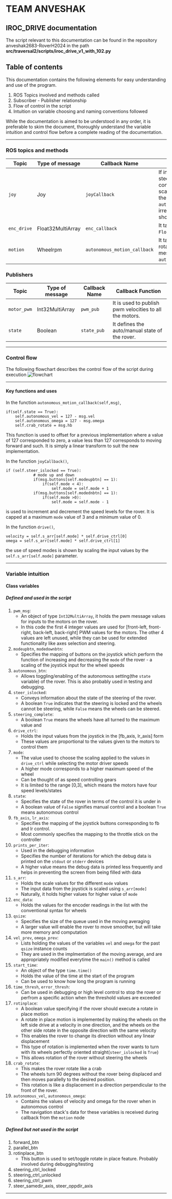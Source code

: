 # TEAM ANVESHAK
## IROC_DRIVE documentation

The script relevant to this documentation can be found in the repository anveshak2683-RoverH2024 in the path __src/traversal2/scripts/iroc_drive_v1_with_102.py__


## Table of contents

This documentation contains the following elements for easy understanding and use of the program.

1. ROS Topics involved and methods called
1. Subscriber - Publisher relationship
1. Flow of control in the script 
1. Intuition on variable choosing and naming conventions followed

While the documentation is aimed to be understood in any order, it is preferable to skim the document, thoroughly understand the variable intuition and control flow before a complete reading of the documentation.

---
### ROS topics and methods

 Topic     | Type of message   | Callback Name              |       Callback Function                                                                                                                                                                                                                                         |
|-----------|-------------------|----------------------------|-----------------------------------------------------------------------------------------------------------------------------------------------------------------------------------------------------------------------------------------------------------------|
|    `joy`    | Joy               | `joyCallback`                | If in manual mode, it allows to change the steer configurations`(self.mode)`.`self.drive_ctrl` scales the inputs from joystick to change the pwm contrls with mode change. If `autonomous_btn` is pressed then irrespective of the state and mode, it should go auto. |
| `enc_drive` | Float32MultiArray | `enc_callback`               | It takes all the 4 values from data of `Float32` and stores in enc_data array.                                                                                                                                                                                    |
| `motion`    | Wheelrpm          | `autonomous_motion_callback` | It takes the velocity and omega and crab rotation boolean from the `Wheelrpm` message  and assigns it to `autonomous_vel, autonomous_omega and crab_rotate`.                                                                                                        |

### **Publishers**


| Topic     | Type of message | Callback Name |       Callback Function                                 |
|-----------|-----------------|---------------|---------------------------------------------------------|
| `motor_pwm` | Int32MultiArray | `pwm_pub`       | It is used to publish pwm velocities to all the motors. |
| `state`     | Boolean         | `state_pub`     | It defines the auto/manual state of the rover.          |

---

### Control flow
The following flowchart describes the control flow of the script during execution
![flowchart](IMG-20240715-WA0007.jpg)

---

#### Key functions and uses
In the function `autonomous_motion_callback(self,msg)`, 
```
if(self.state == True):
    self.autonomous_vel = 127 - msg.vel
    self.autonomous_omega = 127 - msg.omega  
    self.crab_rotate = msg.hb 
```
This function is used to offset for a previous implementation where a value of 127 corresponded to zero, a value less than 127 corresponds to moving forward and such. It is simply a linear transform to suit the new implementation.

In the function `joyCallback()`, 
```
if (self.steer_islocked == True):
            # mode up and down
            if(msg.buttons[self.modeupbtn] == 1):
                if(self.mode < 4):
                    self.mode = self.mode + 1
            if(msg.buttons[self.modednbtn] == 1):
                if(self.mode >0):
                    self.mode = self.mode - 1
```
is used to increment and decrement the speed levels for the rover. It is capped at a maximum `mode` value of 3 and a minimum value of 0. 

In the function `drive()`,
```
velocity = self.s_arr[self.mode] * self.drive_ctrl[0]
omega = self.s_arr[self.mode] * self.drive_ctrl[1]
```
the use of speed modes is shown by scaling the input values by the `self.s_arr[self.mode]` parameter.

---

### Variable intuition
#### Class variables
##### Defined and used in the script
1. `pwm_msg`:
    - An object of type `Int32MultiArray`, it holds the pwm message values for inputs to the motors on the rover.
    - In this code the first 4 integer values are used for \[front-left, front-right, back-left, back-right] PWM values for the motors. The other 4 values are left unused, while they can be used for extended functionality like axes selection and steering.
2. `modeupbtn`, `modedownbtn`:
    - Specifies the mapping of buttons on the joystick which perform the function of increasing and decreasing the `mode` of the rover - a scaling of the joystick input for the wheel speeds
3. `autonomous_btn`:
    - Allows toggling/enabling of the autonomous setting(the `state` variable) of the rover. This is also probably used in testing and debugging.
4. `steer_islocked`:
    - Conveys information about the state of the steering of the rover. 
    - A boolean `True` indicates that the steering is locked and the wheels cannot be steering, while `False` means the wheels can be steered.
4. `steering_complete`:
    - A boolean `True` means the wheels have all turned to the maximum value and 
5. `drive_ctrl`:
    - Holds the input values from the joystick in the \[fb_axis, lr_axis] form
    - These values are proportional to the values given to the motors to control them
6. `mode`:
    - The value used to choose the scaling applied to the values in `drive_ctrl` while selecting the motor driver speeds
    - A higher mode corresponds to a higher maximum speed of the wheel
    - Can be thought of as speed controlling gears
    - It is limited to the range \[0,3], which means the motors have four speed levels/states
7. `state`:
    - Specifies the state of the rover in terms of the control it is under in
    - A boolean value of `False` signifies manual control and a boolean `True` means autonomous control
8. `fb_axis`, `lr_axis`:
    - Specifies the mapping of the joystick buttons corresponding to fb and lr control.
    - Most commonly specifies the mapping to the throttle stick on the controller
9. `prints_per_iter`:
    - Used in the debugging information
    - Specifies the number of iterations for which the debug data is printed on the `stdout` or `stderr` devices
    - A higher value means the debug data is printed less frequently and helps in preventing the screen from being filled with data
10. `s_arr`:
    - Holds the scale values for the different `mode` values
    - The input data from the joystick is scaled using `s_arr[mode]`
    - Naturally, it holds higher values for higher value of `mode`
11. `enc_data`:
    - Holds the values for the encoder readings in the list with the conventional syntax for wheels
12. `qsize`:
    - Specifies the size of the queue used in the moving averaging
    - A larger value will enable the rover to move smoother, but will take more memory and computation
13. `vel_prev`, `omega_prev`:
    - Lists holding the values of the variables `vel` and `omega` for the past `qsize` instance counts
    - They are used in the implmentation of the moving average, and are appropriately modified everytime the `main()` method is called
14. `start_time`: 
    - An object of the type `time.time()`
    - Holds the value of the time at the start of the program
    - Can be used to know how long the program is running
15. `time_thresh`, `error_thresh`:
    - Can be used in debugging or high level control to stop the rover or perfrom a specific action when the threshold values are exceeded
16. `rotinplace`:
    - A boolean value specifying if the rover should execute a rotate in place motion
    - A rotate in place motion is implemented by making the wheels on the left side drive at a velocity in one direction, and the wheels on the other side rotate in the opposite direction with the same velocity
    - This enables the rover to change its direction without any linear displacement
    - This type of rotation is implemented when the rover wants to turn with its wheels perfectly oriented straight(`steer_islocked` is `True`)
    - This allows rotation of the rover without steering the wheels
17. `crab_rotate`:
    - This makes the rover rotate like a crab
    - The wheels turn 90 degrees without the rover being displaced and then moves parallelly to the desired position.
    - This rotation is like a displacement in a direction perpendicular to the front of the rover.
18. `autonomous_vel`, `autonomous_omega`:
    - Contains the values of velocity and omega for the rover when in autonomous control
    - The navigation stack's data for these variables is received during callback from the `motion` node


##### Defined but not used in the script
1. forward_btn
2. parallel_btn
3. rotinplace_btn
    - This button is used to set/toggle rotate in place feature. Probably involved during debugging/testing
4. steering_ctrl_locked
5. steering_ctrl_unlocked
6. steering_ctrl_pwm
7. steer_samedir_axis, steer_oppdir_axis

---